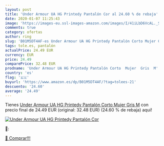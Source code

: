 ```yaml
---
layout: post
title: 'Under Armour UA HG Printedy Pantalón Cor al 24.60 % de rebaja'
date: 2020-01-07 11:25:43
image: 'https://images-eu.ssl-images-amazon.com/images/I/41iLbD6VcAL._SL200_.jpg'
comments: true
category: ofertas
author: ring
slug: 'B01M5DT4AF-es Under Armour UA HG Printedy Pantalón Corto Mujer Gris M'
tags: tole.es, pantalón
actualPrice: 24.49 EUR
currency: EUR
price: 24.49
comparePrice: 32.48 EUR
prodname: 'Under Armour UA HG Printedy Pantalón Corto  Mujer  Gris  M'
country: 'es'
flag: '🇪🇸'
buyurl: 'https://www.amazon.es/dp/B01M5DT4AF/?tag=tolees-21'
descuento: '24.60'
average: '24.49'
---
```


Tienes [Under Armour UA HG Printedy Pantalón Corto  Mujer  Gris  M](https://www.amazon.es/dp/B01M5DT4AF/?tag=tolees-21) con precio final de  24.49 EUR (original: 32.48 EUR) (24.60 %  de rebaja) aqui!

[![Under Armour UA HG Printedy Pantalón Cor](https://images-eu.ssl-images-amazon.com/images/I/41iLbD6VcAL._SL200_.jpg)](https://www.amazon.es/dp/B01M5DT4AF/?tag=tolees-21)

🔎:


[🛒 Comprar!!!](https://www.amazon.es/dp/B01M5DT4AF/?tag=tolees-21)
